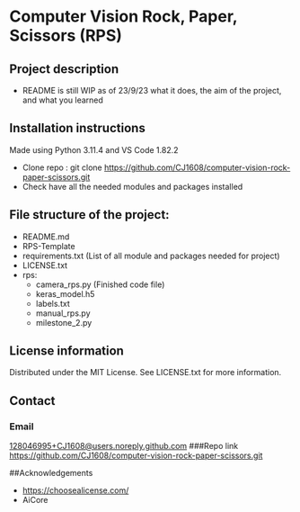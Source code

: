 # Computer Vision Rock, Paper, Scissors (RPS)


## Project description 
- README is still WIP as of 23/9/23
what it does, the aim of the project, and what you learned

## Installation instructions
Made using Python 3.11.4 and VS Code 1.82.2 

- Clone repo :  git clone https://github.com/CJ1608/computer-vision-rock-paper-scissors.git
- Check have all the needed modules and packages installed

## File structure of the project:
- README.md
- RPS-Template
- requirements.txt  (List of all module and packages needed for project)
- LICENSE.txt
- rps:
  - camera_rps.py (Finished code file)
  - keras_model.h5
  - labels.txt
  - manual_rps.py
  - milestone_2.py

  
## License information
Distributed under the MIT License. See LICENSE.txt for more information. 

## Contact 
### Email
128046995+CJ1608@users.noreply.github.com 
###Repo link
https://github.com/CJ1608/computer-vision-rock-paper-scissors.git 

##Acknowledgements
- https://choosealicense.com/
- AiCore
